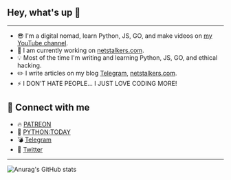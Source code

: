 ## Hey, what's up 👋
___

- 😎 I'm a digital nomad, learn Python, JS, GO, and make videos on [my YouTube channel](https://www.youtube.com/c/PythonToday/videos).
- 🚀 I am currently working on [netstalkers.com](https://netstalkers.com).
- 💡 Most of the time I'm writing and learning Python, JS, GO, and ethical hacking.
- ✏️ I write articles on my blog [Telegram](https://t.me/python2day), [netstalkers.com](https://netstalkers.com).
- ⚡️ I DON'T HATE PEOPLE... I JUST LOVE CODING MORE!

## 🤝 Connect with me
+ 🔥 [PATREON](https://www.patreon.com/pythontoday)
+ 🎥 [PYTHON:TODAY](https://www.youtube.com/c/PythonToday/videos)
+ 💣 [Telegram](https://t.me/python2day)
+ 💬 [Twitter](https://twitter.com/python2day)
___
![Anurag's GitHub stats](https://github-readme-stats.vercel.app/api?username=pythontoday&show_icons=true&theme=tokyonight)
